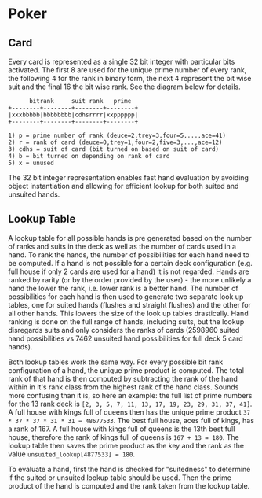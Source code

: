 # Poker

## Card

Every card is represented as a single 32 bit integer with particular bits activated. The first 8 are used for the unique prime number of every rank, the following 4 for the rank in binary form, the next 4 represent the bit wise suit and the final 16 the bit wise rank. See the diagram below for details.

          bitrank     suit rank   prime
    +--------+--------+--------+--------+
    |xxxbbbbb|bbbbbbbb|cdhsrrrr|xxpppppp|
    +--------+--------+--------+--------+

    1) p = prime number of rank (deuce=2,trey=3,four=5,...,ace=41)
    2) r = rank of card (deuce=0,trey=1,four=2,five=3,...,ace=12)
    3) cdhs = suit of card (bit turned on based on suit of card)
    4) b = bit turned on depending on rank of card
    5) x = unused

The 32 bit integer representation enables fast hand evaluation by avoiding object instantiation and allowing for efficient lookup for both suited and unsuited hands.

## Lookup Table

A lookup table for all possible hands is pre generated based on the number of ranks and suits in the deck as well as the number of cards used in a hand. To rank the hands, the number of possibilities for each hand need to be computed. If a hand is not possible for a certain deck configuration (e.g. full house if only 2 cards are used for a hand) it is not regarded. Hands are ranked by rarity (or by the order provided by the user) - the more unlikely a hand the lower the rank, i.e. lower rank is a better hand. The number of possibilities for each hand is then used to generate two separate look up tables, one for suited hands (flushes and straight flushes) and the other for all other hands. This lowers the size of the look up tables drastically. Hand ranking is done on the full range of hands, including suits, but the lookup disregards suits and only considers the ranks of cards (2598960 suited hand possibilities vs 7462 unsuited hand possibilities for full deck 5 card hands).

Both lookup tables work the same way. For every possible bit rank configuration of a hand, the unique prime product is computed. The total rank of that hand is then computed by subtracting the rank of the hand within in it's rank class from the highest rank of the hand class. Sounds more confusing than it is, so here an example: the full list of prime numbers for the 13 rank deck is `[2, 3, 5, 7, 11, 13, 17, 19, 23, 29, 31, 37, 41]`. A full house with kings full of queens then has the unique prime product `37 * 37 * 37 * 31 * 31 = 48677533`. The best full house, aces full of kings, has a rank of 167. A full house with kings full of queens is the 13th best full house, therefore the rank of kings full of queens is `167 + 13 = 180`. The lookup table then saves the prime product as the key and the rank as the value `unsuited_lookup[4877533] = 180`.

To evaluate a hand, first the hand is checked for "suitedness" to determine if the suited or unsuited lookup table should be used. Then the prime product of the hand is computed and the rank taken from the lookup table.
